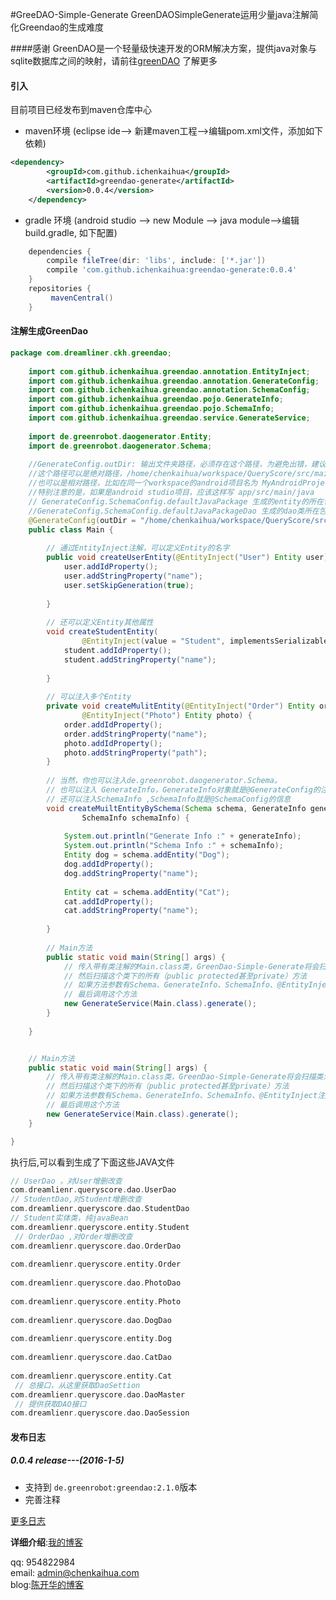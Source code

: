 #GreeDAO-Simple-Generate
GreenDAOSimpleGenerate运用少量java注解简化Greendao的生成难度

####感谢
GreenDAO是一个轻量级快速开发的ORM解决方案，提供java对象与sqlite数据库之间的映射，请前往[greenDAO](https://github.com/greenrobot/greenDAO) 了解更多




#### 引入
目前项目已经发布到maven仓库中心

* maven环境  (eclipse ide--> 新建maven工程-->编辑pom.xml文件，添加如下依赖)
```xml
<dependency>
	    <groupId>com.github.ichenkaihua</groupId>
	    <artifactId>greendao-generate</artifactId>
	    <version>0.0.4</version>
	</dependency>
```
* gradle 环境 (android studio --> new Module --> java module-->编辑build.gradle, 如下配置)
```groovy
	dependencies {
	    compile fileTree(dir: 'libs', include: ['*.jar'])
	    compile 'com.github.ichenkaihua:greendao-generate:0.0.4'
	}
	repositories {
	     mavenCentral()
	}
```


#### 注解生成GreenDao

```java
package com.dreamliner.ckh.greendao;
	
	import com.github.ichenkaihua.greendao.annotation.EntityInject;
	import com.github.ichenkaihua.greendao.annotation.GenerateConfig;
	import com.github.ichenkaihua.greendao.annotation.SchemaConfig;
	import com.github.ichenkaihua.greendao.pojo.GenerateInfo;
	import com.github.ichenkaihua.greendao.pojo.SchemaInfo;
	import com.github.ichenkaihua.greendao.service.GenerateService;
	
	import de.greenrobot.daogenerator.Entity;
	import de.greenrobot.daogenerator.Schema;
	
	//GenerateConfig.outDir: 输出文件夹路径，必须存在这个路径，为避免出错，建议路径分隔符用 /
	//这个路径可以是绝对路径，/home/chenkaihua/workspace/QueryScore/src/main/java
	//也可以是相对路径，比如在同一个workspace的android项目名为 MyAndroidProject,则可以写成 ../MyAndroidProject/src
	//特别注意的是，如果是android studio项目，应该这样写 app/src/main/java
	// GenerateConfig.SchemaConfig.defaultJavaPackage 生成的entity的所在包，如果没有包名或包名不完全，则greendao会自动创建
	//GenerateConfig.SchemaConfig.defaultJavaPackageDao 生成的dao类所在包，如果没有包名或包名不完全，则greendao会自动创建
	@GenerateConfig(outDir = "/home/chenkaihua/workspace/QueryScore/src/main/java", schemaConfig = @SchemaConfig(defaultJavaPackage = "com.dreamlienr.queryscore.entity", defaultJavaPackageDao = "com.dreamlienr.queryscore.dao"))
	public class Main {
	
		// 通过EntityInject注解，可以定义Entity的名字
		public void createUserEntity(@EntityInject("User") Entity user) {
			user.addIdProperty();
			user.addStringProperty("name");
			user.setSkipGeneration(true);
	
		}
	
		// 还可以定义Entity其他属性
		void createStudentEntity(
				@EntityInject(value = "Student", implementsSerializable = true, tableName = "MY_STUDENT") Entity student) {
			student.addIdProperty();
			student.addStringProperty("name");
	
		}
	
		// 可以注入多个Entity
		private void createMulitEntity(@EntityInject("Order") Entity order,
				@EntityInject("Photo") Entity photo) {
			order.addIdProperty();
			order.addStringProperty("name");
			photo.addIdProperty();
			photo.addStringProperty("path");
		}
	
		// 当然，你也可以注入de.greenrobot.daogenerator.Schema。
		// 也可以注入 GenerateInfo，GenerateInfo对象就是@GenerateConfig的注解信息
		// 还可以注入SchemaInfo ,SchemaInfo就是@SchemaConfig的信息
		void createMuiltEntityBySchema(Schema schema, GenerateInfo generateInfo,
				SchemaInfo schemaInfo) {
	
			System.out.println("Generate Info :" + generateInfo);
			System.out.println("Schema Info :" + schemaInfo);
			Entity dog = schema.addEntity("Dog");
			dog.addIdProperty();
			dog.addStringProperty("name");
	
			Entity cat = schema.addEntity("Cat");
			cat.addIdProperty();
			cat.addStringProperty("name");
	
		}
	
		// Main方法
		public static void main(String[] args) {
			// 传入带有类注解的Main.class类，GreenDao-Simple-Generate将会扫描类注解，配置输出路径，输出包名
			// 然后扫描这个类下的所有（public protected甚至private）方法
			// 如果方法参数有Schema、GenerateInfo、SchemaInfo、@EntityInject注解，则系统会注入相应对象
			// 最后调用这个方法
			new GenerateService(Main.class).generate();
		}
	
	}


	// Main方法
	public static void main(String[] args) {
		// 传入带有类注解的Main.class类，GreenDao-Simple-Generate将会扫描类注解，配置输出路径，输出包名
		// 然后扫描这个类下的所有（public protected甚至private）方法
		// 如果方法参数有Schema、GenerateInfo、SchemaInfo、@EntityInject注解，则系统会注入相应对象
		// 最后调用这个方法
		new GenerateService(Main.class).generate();
	}

}
```

执行后,可以看到生成了下面这些JAVA文件
```groovy
// UserDao ，对User增删改查
com.dreamlienr.queryscore.dao.UserDao
// StudentDao,对Student增删改查
com.dreamlienr.queryscore.dao.StudentDao
// Student实体类，纯javaBean 
com.dreamlienr.queryscore.entity.Student
 // OrderDao ,对Order增删改查
com.dreamlienr.queryscore.dao.OrderDao
  
com.dreamlienr.queryscore.entity.Order
 
com.dreamlienr.queryscore.dao.PhotoDao
 
com.dreamlienr.queryscore.entity.Photo
 
com.dreamlienr.queryscore.dao.DogDao
 
com.dreamlienr.queryscore.entity.Dog
 
com.dreamlienr.queryscore.dao.CatDao
 
com.dreamlienr.queryscore.entity.Cat
 // 总接口，从这里获取DaoSettion
com.dreamlienr.queryscore.dao.DaoMaster
 // 提供获取DAO接口
com.dreamlienr.queryscore.dao.DaoSession
```
#### 发布日志
##### 0.0.4 release---(2016-1-5)

*  支持到 `de.greenrobot:greendao:2.1.0`版本
* 完善注释

[更多日志](changelog.md)

**详细介绍**:[我的博客](http://www.chenkaihua.com/2016/01/04/greendao-simple-generator-basic-usage) 

qq: 954822984 <br>
email: admin@chenkaihua.com <br>
blog:[陈开华的博客](http://www.chenkaihua.com) 




